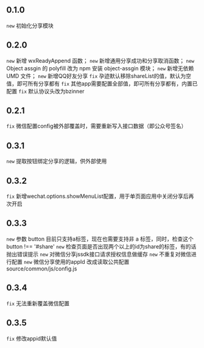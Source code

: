 ## 0.1.0

`new` 初始化分享模块

## 0.2.0
`new` 新增 wxReadyAppend 函数；
`new` 新增通用分享成功和分享取消函数；
`new` Object assgin 的 polyfill 改为 npm 安装 object-assgin 模块；
`new` 新增无依赖 UMD 文件；
`new` 新增QQ好友分享
`fix` 孕迹默认移除shareList的值，默认为空值，即可所有分享都有
`fix` 其他app需要配置全部值，即可所有分享都有，内置已配置
`fix` 默认协议头改为bzinner

## 0.2.1
`fix` 微信配置config被外部覆盖时，需要重新写入接口数据（即公众号签名）

## 0.3.1
`new` 提取按钮绑定分享的逻辑，供外部使用

## 0.3.2
`fix` 新增wechat.options.showMenuList配置，用于单页面应用中关闭分享后再次开启

## 0.3.3
`new` 参数 button 目前只支持a标签，现在也需要支持非 a 标签，同时，检查这个 button !== '#share'
`new` 检查页面是否出现两个以上的id为share的标签，有的话抛出错误提示
`new` 对微信分享jssdk接口请求授权信息做缓存
`new` 不重复对微信进行配置
`new` 微信分享使用的appId 改成读取公共配置 source/common/js/config.js

## 0.3.4
`fix` 无法重新覆盖微信配置
## 0.3.5
`fix` 修改appid默认值